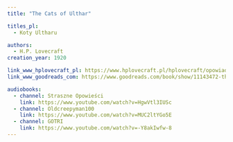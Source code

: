 ```yaml
---
title: "The Cats of Ulthar"

titles_pl:
  - Koty Ultharu

authors:
  - H.P. Lovecraft
creation_year: 1920

link_www_hplovecraft_pl: https://www.hplovecraft.pl/hplovecraft/opowiadania-nowele-powiesci/the-cats-of-ulthar/
link_www_goodreads_com: https://www.goodreads.com/book/show/11143472-the-cats-of-ulthar

audiobooks:
  - channel: Straszne Opowieści
    link: https://www.youtube.com/watch?v=HgwVtl3IUSc
  - channel: Oldcreepyman100
    link: https://www.youtube.com/watch?v=MUC2ltYGo5E
  - channel: GOTRI
    link: https://www.youtube.com/watch?v=-Y8akIwfw-8
---
```


